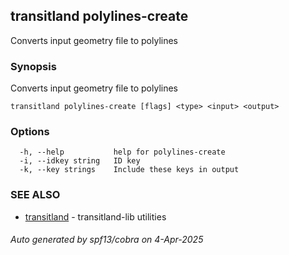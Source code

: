 ## transitland polylines-create

Converts input geometry file to polylines

### Synopsis

Converts input geometry file to polylines



```
transitland polylines-create [flags] <type> <input> <output>
```

### Options

```
  -h, --help           help for polylines-create
  -i, --idkey string   ID key
  -k, --key strings    Include these keys in output
```

### SEE ALSO

* [transitland](transitland.md)	 - transitland-lib utilities

###### Auto generated by spf13/cobra on 4-Apr-2025
